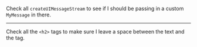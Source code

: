 Check all `createUIMessageStream` to see if I should be passing in a custom `MyMessage` in there.

---

Check all the `<h2>` tags to make sure I leave a space between the text and the tag.
